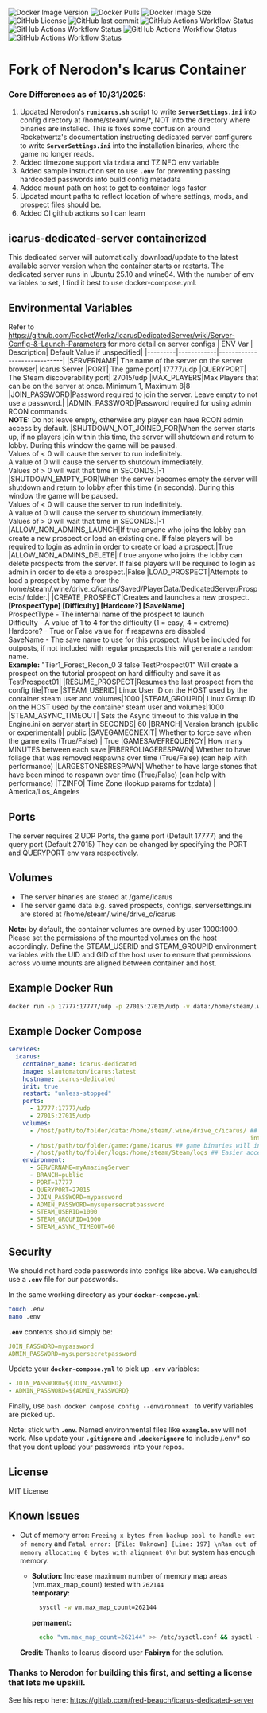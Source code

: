 ![Docker Image Version](https://img.shields.io/docker/v/slautomaton/icarus?arch=amd64&style=plastic&logo=docker&label=Image%20Version)
![Docker Pulls](https://img.shields.io/docker/pulls/slautomaton/icarus?style=plastic&logo=docker&label=Docker%20Pulls)
![Docker Image Size](https://img.shields.io/docker/image-size/slautomaton/icarus?arch=amd64&style=plastic&logo=docker&label=Image%20Size)
![GitHub License](https://img.shields.io/github/license/slautomaton/icarus?style=plastic&logo=github)
![GitHub last commit](https://img.shields.io/github/last-commit/slautomaton/icarus?style=plastic&logo=github&label=Last%20Commit)
![GitHub Actions Workflow Status](https://img.shields.io/github/actions/workflow/status/slautomaton/icarus/01.yml?style=plastic&logo=github&label=Build)
![GitHub Actions Workflow Status](https://img.shields.io/github/actions/workflow/status/slautomaton/icarus/02.yml?style=plastic&logo=google&label=OSV%20Scan%20Check)
![GitHub Actions Workflow Status](https://img.shields.io/github/actions/workflow/status/slautomaton/icarus/03.yml?style=plastic&logo=docker&label=Docker%20Scout)
![GitHub Actions Workflow Status](https://img.shields.io/github/actions/workflow/status/slautomaton/icarus/04.yml?style=plastic&logo=trivy&label=Trivy%20CVE)




# Fork of Nerodon's Icarus Container

### Core Differences as of 10/31/2025:

1. Updated Nerodon's  **`runicarus.sh`** script to write **`ServerSettings.ini`** into config directory at /home/steam/.wine/*, NOT into the directory where binaries are installed. This is fixes some confusion around Rocketwertz's documentation instructing dedicated server configurers to write **`ServerSettings.ini`** into the installation binaries, where the game no longer reads. 
2. Added timezone support via tzdata and TZINFO env variable
3. Added sample instruction set to use **`.env`** for preventing passing hardcoded passwords into build config metadata
4. Added mount path on host to get to container logs faster
5. Updated mount paths to reflect location of where settings, mods, and prospect files should be.
6. Added CI github actions so I can learn

## icarus-dedicated-server containerized
This dedicated server will automatically download/update to the latest available server version when the container starts or restarts. The dedicated server runs in Ubuntu 25.10 and wine64. With the number of env variables to set, I find it best to use docker-compose.yml. 

## Environmental Variables
Refer to https://github.com/RocketWerkz/IcarusDedicatedServer/wiki/Server-Config-&-Launch-Parameters for more detail on server configs
| ENV Var | Description| Default Value if unspecified|
|---------|------------|-----------------------------|
|SERVERNAME| The name of the server on the server browser| Icarus Server
|PORT| The game port| 17777/udp
|QUERYPORT| The Steam discoverability port| 27015/udp
|MAX_PLAYERS|Max Players that can be on the server at once. Minimum 1, Maximum 8|8
|JOIN_PASSWORD|Password required to join the server. Leave empty to not use a password.|
|ADMIN_PASSWORD|Password required for using admin RCON commands.<br /> **NOTE:** Do not leave empty, otherwise any player can have RCON admin access by default. 
|SHUTDOWN_NOT_JOINED_FOR|When the server starts up, if no players join within this time, the server will shutdown and return to lobby. During this window the game will be paused. <br />Values of < 0 will cause the server to run indefinitely. <br />A value of 0 will cause the server to shutdown immediately. <br />Values of > 0 will wait that time in SECONDS.|-1
|SHUTDOWN_EMPTY_FOR|When the server becomes empty the server will shutdown and return to lobby after this time (in seconds). During this window the game will be paused. <br />Values of < 0 will cause the server to run indefinitely. <br />A value of 0 will cause the server to shutdown immediately. <br />Values of > 0 will wait that time in SECONDS.|-1
|ALLOW_NON_ADMINS_LAUNCH|If true anyone who joins the lobby can create a new prospect or load an existing one. If false players will be required to login as admin in order to create or load a prospect.|True
|ALLOW_NON_ADMINS_DELETE|If true anyone who joins the lobby can delete prospects from the server. If false players will be required to login as admin in order to delete a prospect.|False
|LOAD_PROSPECT|Attempts to load a prospect by name from the home/steam/.wine/drive_c/icarus/Saved/PlayerData/DedicatedServer/Prospects/ folder.|
|CREATE_PROSPECT|Creates and launches a new prospect. <br />**[ProspectType] [Difficulty] [Hardcore?] [SaveName]** <br />ProspectType - The internal name of the prospect to launch <br />Difficulty - A value of 1 to 4 for the difficulty (1 = easy, 4 = extreme) <br />Hardcore? - True or False value for if respawns are disabled <br />SaveName - The save name to use for this prospect. Must be included for outposts, if not included with regular prospects this will generate a random name. <br />**Example:** "Tier1_Forest_Recon_0 3 false TestProspect01" Will create a prospect on the tutorial prospect on hard difficulty and save it as TestProspect01|
|RESUME_PROSPECT|Resumes the last prospect from the config file|True
|STEAM_USERID| Linux User ID on the HOST used by the container steam user and volumes|1000
|STEAM_GROUPID| Linux Group ID on the HOST used by the container steam user and volumes|1000
|STEAM_ASYNC_TIMEOUT| Sets the Async timeout to this value in the Engine.ini on server start in SECONDS| 60
|BRANCH| Version branch (public or experimental)| public
|SAVEGAMEONEXIT| Whether to force save when the game exits (True/False) | True
|GAMESAVEFREQUENCY| How many MINUTES between each save
|FIBERFOLIAGERESPAWN| Whether to have foliage that was removed respawns over time (True/False) (can help with performance)
|LARGESTONESRESPAWN|  Whether to have large stones that have been mined to respawn over time (True/False) (can help with performance)
|TZINFO| Time Zone (lookup params for tzdata) | America/Los_Angeles

## Ports
The server requires 2 UDP Ports, the game port (Default 17777) and the query port (Default 27015)
They can be changed by specifying the PORT and QUERYPORT env vars respectively.

## Volumes
- The server binaries are stored at /game/icarus
- The server game data e.g. saved prospects, configs, serversettings.ini are stored at /home/steam/.wine/drive_c/icarus

**Note:** by default, the container volumes are owned by user 1000:1000. Please set the permissions of the mounted volumes on the host accordingly. Define the STEAM_USERID and STEAM_GROUPID environment variables with the UID and GID of the host user to ensure that permissions across volume mounts are aligned between container and host. 

## Example Docker Run
```bash
docker run -p 17777:17777/udp -p 27015:27015/udp -v data:/home/steam/.wine/drive_c/icarus -v game:/game/icarus -e SERVERNAME=AmazingServer -e JOIN_PASSWORD=mypassword -e ADMIN_PASSWORD=mysupersecretpassword  slautomaton/icarus:latest
```
## Example Docker Compose
```yaml
services:
  icarus:
    container_name: icarus-dedicated
    image: slautomaton/icarus:latest
    hostname: icarus-dedicated
    init: true
    restart: "unless-stopped"
    ports:
      - 17777:17777/udp
      - 27015:27015/udp
    volumes:
      - /host/path/to/folder/data:/home/steam/.wine/drive_c/icarus/ ## Create Saved/PlayerData/DedicatedServer/Prospects and upload your previous json save here. Cd
                                                                    into Saved/Config/WindowsServer. Container will write ServerSettings.ini into it.
      - /host/path/to/folder/game:/game/icarus ## game binaries will install here inside the container. From your mounted drive, create the /Icarus/Content/Paks/mods folder. That is where you upload your mod _P.paks or .EXMOD files (use the latter).
      - /host/path/to/folder/logs:/home/steam/Steam/logs ## Easier access to logs written on the container.
    environment:
      - SERVERNAME=myAmazingServer
      - BRANCH=public
      - PORT=17777
      - QUERYPORT=27015
      - JOIN_PASSWORD=mypassword
      - ADMIN_PASSWORD=mysupersecretpassword
      - STEAM_USERID=1000
      - STEAM_GROUPID=1000
      - STEAM_ASYNC_TIMEOUT=60

```

## Security
We should not hard code passwords into configs like above. We can/should use a **`.env`** file for our passwords. 

In the same working directory as your **`docker-compose.yml`**:

```bash
touch .env
nano .env
```

**`.env`** contents should simply be:

```yaml
JOIN_PASSWORD=mypassword
ADMIN_PASSWORD=mysupersecretpassword
```

Update your **`docker-compose.yml`** to pick up **`.env`** variables:

```yaml
- JOIN_PASSWORD=${JOIN_PASSWORD}
- ADMIN_PASSWORD=${ADMIN_PASSWORD}
```

Finally, use ```bash docker compose config --environment ``` to verify variables are picked up.

Note: stick with **`.env`**. Named environmental files like **`example.env`** will not work. Also update your **`.gitignore`** and **`.dockerignore`** to include /.env* so that you dont upload your passwords into your repos.

## License
MIT License

## Known Issues

* Out of memory error: `Freeing x bytes from backup pool to handle out of memory`
  and `Fatal error: [File: Unknown] [Line: 197] \nRan out of memory allocating 0 bytes with alignment 0\n` but system
  has enough memory.
  * **Solution:** Increase maximum number of memory map areas (vm.max_map_count) tested with `262144`<br/>
    **temporary:**
    ```bash
      sysctl -w vm.max_map_count=262144
    ```
    **permanent:**
    ```bash
      echo "vm.max_map_count=262144" >> /etc/sysctl.conf && sysctl -p
    ```

  **Credit:** Thanks to Icarus discord user **Fabiryn** for the solution. 
  
### Thanks to Nerodon for building this first, and setting a license that lets me upskill.

See his repo here: https://gitlab.com/fred-beauch/icarus-dedicated-server



